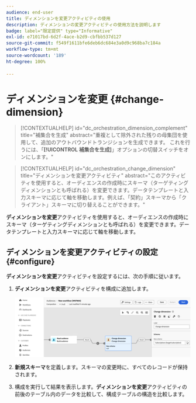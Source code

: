 ```yaml
---
audience: end-user
title: ディメンションを変更アクティビティの使用
description: ディメンションの変更アクティビティの使用方法を説明します
badge: label="限定提供" type="Informative"
exl-id: e71017bd-6d2f-4ace-b2d9-cbfbb537d127
source-git-commit: f549f1611bfe6deb6dc684e3a0d9c968ba7c184a
workflow-type: tm+mt
source-wordcount: '189'
ht-degree: 100%

---
```


# ディメンションを変更 {#change-dimension}

>[!CONTEXTUALHELP]
>id="dc_orchestration_dimension_complement"
>title="補集合を生成"
>abstract="重複として除外された残りの母集団を使用して、追加のアウトバウンドトランジションを生成できます。 これを行うには、「**[!UICONTROL 補集合を生成]**」オプションの切替スイッチをオンにします。"

>[!CONTEXTUALHELP]
>id="dc_orchestration_change_dimension"
>title="ディメンションを変更アクティビティ"
>abstract="このアクティビティを使用すると、オーディエンスの作成時にスキーマ（ターゲティングディメンションとも呼ばれる）を変更できます。データテンプレートと入力スキーマに応じて軸を移動します。例えば、「契約」スキーマから「クライアント」スキーマに切り替えることができます。"

**ディメンションを変更**&#x200B;アクティビティを使用すると、オーディエンスの作成時にスキーマ（ターゲティングディメンションとも呼ばれる）を変更できます。データテンプレートと入力スキーマに応じて軸を移動します。

## ディメンションを変更アクティビティの設定 {#configure}

**ディメンションを変更**&#x200B;アクティビティを設定するには、次の手順に従います。

1. **ディメンションを変更**&#x200B;アクティビティを構成に追加します。

   ![](../assets/change-dimension.png)

1. **新規スキーマ**&#x200B;を定義します。スキーマの変更時に、すべてのレコードが保持されます。

1. 構成を実行して結果を表示します。**ディメンションを変更**&#x200B;アクティビティの前後のテーブル内のデータを比較して、構成テーブルの構造を比較します。

<!--
## Example {#example}

In this example, we want to send an SMS delivery to all the profiles who have made a purchase. To do this, we first use a **[!UICONTROL Build audience]** activity linked to a custom "Purchase" targeting dimension to target all purchases that occurred.

We then use a **[!UICONTROL Change dimension]** activity to switch the workflow targeting dimension to "Recipients". This allows us to be able to target the recipients who match the query.
-->

